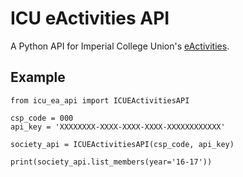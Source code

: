 # ICU eActivities API

A Python API for Imperial College Union's [eActivities](https://eactivities.union.ic.ac.uk).

## Example

    from icu_ea_api import ICUEActivitiesAPI

    csp_code = 000
    api_key = 'XXXXXXXX-XXXX-XXXX-XXXX-XXXXXXXXXXXX'

    society_api = ICUEActivitiesAPI(csp_code, api_key)

    print(society_api.list_members(year='16-17'))
